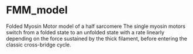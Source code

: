 # FMM_model
Folded Myosin Motor model of a half sarcomere
The single myosin motors switch from a folded state to an unfolded state with a rate linearly depending on the force sustained by the thick filament, before entering the classic cross-bridge cycle.
